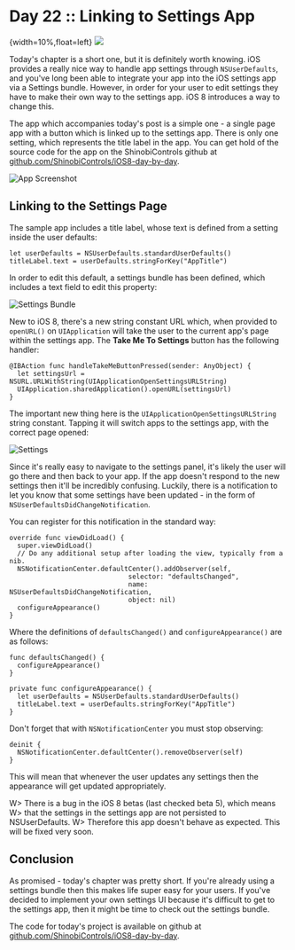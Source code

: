 # Day 22 :: Linking to Settings App

{width=10%,float=left}
![](images/22/thumbnail.png)

Today's chapter is a short one, but it is definitely worth knowing. iOS provides a
really nice way to handle app settings through `NSUserDefaults`, and you've long
been able to integrate your app into the iOS settings app via a Settings bundle.
However, in order for your user to edit settings they have to make their own way
to the settings app. iOS 8 introduces a way to change this.

The app which accompanies today's post is a simple one - a single page app with
a button which is linked up to the settings app. There is only one setting,
which represents the title label in the app. You can get hold of the source code
for the app on the ShinobiControls github at
[github.com/ShinobiControls/iOS8-day-by-day](https://github.com/ShinobiControls/iOS8-day-by-day).

![App Screenshot](images/22/app_screenshot.png)

## Linking to the Settings Page

The sample app includes a title label, whose text is defined from a setting
inside the user defaults:

    let userDefaults = NSUserDefaults.standardUserDefaults()
    titleLabel.text = userDefaults.stringForKey("AppTitle")

In order to edit this default, a settings bundle has been defined, which
includes a text field to edit this property:

![Settings Bundle](images/22/settings_bundle.png)

New to iOS 8, there's a new string constant URL which, when provided to
`openURL()` on `UIApplication` will take the user to the current app's page
within the settings app. The __Take Me To Settings__ button has the following
handler:

    @IBAction func handleTakeMeButtonPressed(sender: AnyObject) {
      let settingsUrl = NSURL.URLWithString(UIApplicationOpenSettingsURLString)
      UIApplication.sharedApplication().openURL(settingsUrl)
    }

The important new thing here is the `UIApplicationOpenSettingsURLString` string
constant. Tapping it will switch apps to the settings app, with the correct page
opened:

![Settings](images/22/settings_screenshot.png)

Since it's really easy to navigate to the settings panel, it's likely the user
will go there and then back to your app. If the app doesn't respond to the new
settings then it'll be incredibly confusing. Luckily, there is a notification to
let you know that some settings have been updated - in the form of
`NSUserDefaultsDidChangeNotification`.

You can register for this notification in the standard way:

    override func viewDidLoad() {
      super.viewDidLoad()
      // Do any additional setup after loading the view, typically from a nib.
      NSNotificationCenter.defaultCenter().addObserver(self,
                                  selector: "defaultsChanged", 
                                  name: NSUserDefaultsDidChangeNotification,
                                  object: nil)
      configureAppearance()
    }

Where the definitions of `defaultsChanged()` and `configureAppearance()` are as
follows:

    func defaultsChanged() {
      configureAppearance()
    }

    private func configureAppearance() {
      let userDefaults = NSUserDefaults.standardUserDefaults()
      titleLabel.text = userDefaults.stringForKey("AppTitle")
    }

Don't forget that with `NSNotificationCenter` you must stop observing:

    deinit {
      NSNotificationCenter.defaultCenter().removeObserver(self)
    }

This will mean that whenever the user updates any settings then the appearance
will get updated appropriately.

W> There is a bug in the iOS 8 betas (last checked beta 5), which means
W> that the settings in the settings app are not persisted to NSUserDefaults.
W> Therefore this app doesn't behave as expected. This will be fixed very soon.

## Conclusion

As promised - today's chapter was pretty short. If you're already using a settings
bundle then this makes life super easy for your users. If you've decided to
implement your own settings UI because it's difficult to get to the settings app,
then it might be time to check out the settings bundle.

The code for today's project is available on github at
[github.com/ShinobiControls/iOS8-day-by-day](https://github.com/ShinobiControls/iOS8-day-by-day).
